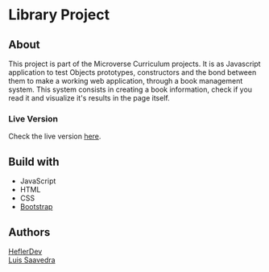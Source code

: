 #  Library Project  
  
## About
This project is part of the Microverse Curriculum projects. It is as Javascript application to test Objects prototypes, constructors and the bond between them to make a working web application, through a book management system.
This system consists in creating a book information, check if you read it and visualize it's results in the page itself.

### Live Version
Check the live version [here](https://rawcdn.githack.com/nriqu322/Library/67ebe6988c1b6c1c2542df814ad4a586af0abcaf/index.html).
  
## Build with
* JavaScript
* HTML
* CSS
* [Bootstrap](https://getbootstrap.com/)
  
## Authors
[HeflerDev](https://github.com/HeflerDev)<br>
[Luis Saavedra](https://github.com/nriqu322)
